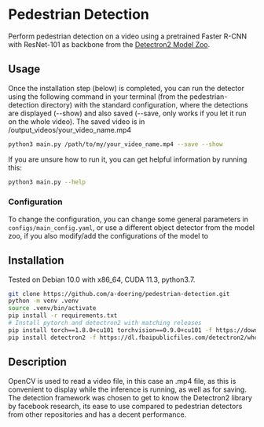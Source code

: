# Pedestrian Detection
Perform pedestrian detection on a video using a pretrained Faster R-CNN with ResNet-101 as backbone from the [Detectron2 Model Zoo](https://github.com/facebookresearch/detectron2/blob/master/MODEL_ZOO.md).

## Usage
Once the installation step (below) is completed, you can run the detector using the following command in your terminal (from the pedestrian-detection directory) with the standard configuration, where the detections are displayed (--show) and also saved (--save, only works if you let it run on the whole video). The saved video is in /output_videos/your_video_name.mp4
```sh
python3 main.py /path/to/my/your_video_name.mp4 --save --show
```
If you are unsure how to run it, you can get helpful information by running this:
```sh
python3 main.py --help
```

### Configuration
To change the configuration, you can change some general parameters in `configs/main_config.yaml`, or use a different object detector from the model zoo, if you also modify/add the configurations of the model to 

## Installation
Tested on Debian 10.0 with x86_64, CUDA 11.3, python3.7.
```sh
git clone https://github.com/a-doering/pedestrian-detection.git
python -m venv .venv
source .venv/bin/activate
pip install -r requirements.txt
# Install pytorch and detectron2 with matching releases
pip install torch==1.8.0+cu101 torchvision==0.9.0+cu101 -f https://download.pytorch.org/whl/torch_stable.html
pip install detectron2 -f https://dl.fbaipublicfiles.com/detectron2/wheels/cu101/torch1.8/index.html
```

## Description
OpenCV is used to read a video file, in this case an .mp4 file, as this is convenient to display while the inference is running, as well as for saving. The detection framework was chosen to get to know the Detectron2 library by facebook research, its ease to use compared to pedestrian detectors from other repositories and has a decent performance.
